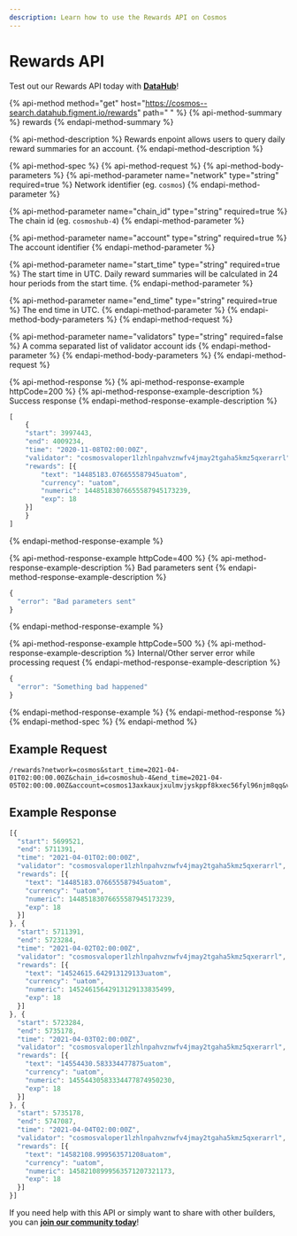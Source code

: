 ```yaml
---
description: Learn how to use the Rewards API on Cosmos
---
```


# Rewards API

Test out our Rewards API today with [**DataHub**](https://datahub.figment.io/sign_up?service=cosmos)!

{% api-method method="get" host="https://cosmos--search.datahub.figment.io/rewards" path=" " %}
{% api-method-summary %}
rewards
{% endapi-method-summary %}

{% api-method-description %}
Rewards enpoint allows users to query daily reward summaries for an account.
{% endapi-method-description %}

{% api-method-spec %}
{% api-method-request %}
{% api-method-body-parameters %}
{% api-method-parameter name="network" type="string" required=true %}
Network identifier \(eg. `cosmos`\)
{% endapi-method-parameter %}

{% api-method-parameter name="chain\_id" type="string" required=true %}
The chain id \(eg. `cosmoshub-4`\)
{% endapi-method-parameter %}

{% api-method-parameter name="account" type="string" required=true %}
The account identifier
{% endapi-method-parameter %}

{% api-method-parameter name="start\_time" type="string" required=true %}
The start time in UTC. Daily reward summaries will be calculated in 24 hour periods from the start time.
{% endapi-method-parameter %}

{% api-method-parameter name="end\_time" type="string" required=true %}
The end time in UTC.
{% endapi-method-parameter %}
{% endapi-method-body-parameters %}
{% endapi-method-request %}

{% api-method-parameter name="validators" type="string" required=false %}
A comma separated list of validator account ids
{% endapi-method-parameter %}
{% endapi-method-body-parameters %}
{% endapi-method-request %}

{% api-method-response %}
{% api-method-response-example httpCode=200 %}
{% api-method-response-example-description %}
Success response
{% endapi-method-response-example-description %}

```javascript
[
    {
    "start": 3997443,
    "end": 4009234,
    "time": "2020-11-08T02:00:00Z",
    "validator": "cosmosvaloper1lzhlnpahvznwfv4jmay2tgaha5kmz5qxerarrl",
    "rewards": [{
        "text": "14485183.076655587945uatom",
        "currency": "uatom",
        "numeric": 14485183076655587945173239,
        "exp": 18
    }]
    }
]
```
{% endapi-method-response-example %}

{% api-method-response-example httpCode=400 %}
{% api-method-response-example-description %}
Bad parameters sent
{% endapi-method-response-example-description %}

```javascript
{
  "error": "Bad parameters sent"
}
```
{% endapi-method-response-example %}

{% api-method-response-example httpCode=500 %}
{% api-method-response-example-description %}
Internal/Other server error while processing request
{% endapi-method-response-example-description %}

```javascript
{
  "error": "Something bad happened" 
}
```
{% endapi-method-response-example %}
{% endapi-method-response %}
{% endapi-method-spec %}
{% endapi-method %}

## Example Request

```http
/rewards?network=cosmos&start_time=2021-04-01T02:00:00.00Z&chain_id=cosmoshub-4&end_time=2021-04-05T02:00:00.00Z&account=cosmos13axkauxjxulmvjyskppf8kxec56fyl96njm8qq&validators=cosmosvaloper1lzhlnpahvznwfv4jmay2tgaha5kmz5qxerarrl
```

## Example Response

```javascript
[{
  "start": 5699521,
  "end": 5711391,
  "time": "2021-04-01T02:00:00Z",
  "validator": "cosmosvaloper1lzhlnpahvznwfv4jmay2tgaha5kmz5qxerarrl",
  "rewards": [{
    "text": "14485183.076655587945uatom",
    "currency": "uatom",
    "numeric": 14485183076655587945173239,
    "exp": 18
  }]
}, {
  "start": 5711391,
  "end": 5723284,
  "time": "2021-04-02T02:00:00Z",
  "validator": "cosmosvaloper1lzhlnpahvznwfv4jmay2tgaha5kmz5qxerarrl",
  "rewards": [{
    "text": "14524615.642913129133uatom",
    "currency": "uatom",
    "numeric": 14524615642913129133835499,
    "exp": 18
  }]
}, {
  "start": 5723284,
  "end": 5735178,
  "time": "2021-04-03T02:00:00Z",
  "validator": "cosmosvaloper1lzhlnpahvznwfv4jmay2tgaha5kmz5qxerarrl",
  "rewards": [{
    "text": "14554430.583334477875uatom",
    "currency": "uatom",
    "numeric": 14554430583334477874950230,
    "exp": 18
  }]
}, {
  "start": 5735178,
  "end": 5747087,
  "time": "2021-04-04T02:00:00Z",
  "validator": "cosmosvaloper1lzhlnpahvznwfv4jmay2tgaha5kmz5qxerarrl",
  "rewards": [{
    "text": "14582108.999563571208uatom",
    "currency": "uatom",
    "numeric": 14582108999563571207321173,
    "exp": 18
  }]
}]
```

If you need help with this API or simply want to share with other builders, you can [**join our community today**](https://discord.gg/fszyM7K)!

